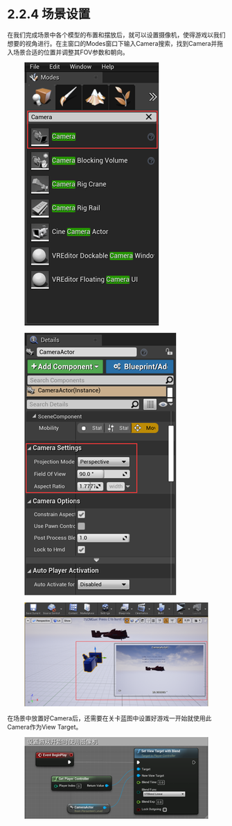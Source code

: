 # 2.2.4 场景设置

在我们完成场景中各个模型的布置和摆放后，就可以设置摄像机，使得游戏以我们想要的视角进行。在主窗口的Modes窗口下输入Camera搜索，找到Camera并拖入场景合适的位置并调整其FOV参数和朝向。

<figure><img src="../../../.gitbook/assets/image (216).png" alt=""><figcaption></figcaption></figure>

<figure><img src="../../../.gitbook/assets/image (128).png" alt=""><figcaption></figcaption></figure>

<figure><img src="../../../.gitbook/assets/image (146).png" alt=""><figcaption></figcaption></figure>

在场景中放置好Camera后，还需要在关卡蓝图中设置好游戏一开始就使用此Camera作为View Target。

<figure><img src="../../../.gitbook/assets/image (208).png" alt=""><figcaption></figcaption></figure>
